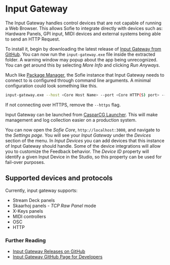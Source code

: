 # Input Gateway

The Input Gateway handles control devices that are not capable of running a Web Browser. This allows Sofie to integrate directly with devices such as: Hardware Panels, GPI input, MIDI devices and external systems being able to send an HTTP Request.

To install it, begin by downloading the latest release of [Input Gateway from GitHub](https://github.com/nrkno/sofie-input-gateway/releases). You can now run the `input-gateway.exe` file inside the extracted folder. A warning window may popup about the app being unrecognized. You can get around this by selecting _More Info_ and clicking _Run Anyways_.

Much like [Package Manager](./installing-package-manager), the Sofie instance that Input Gateway needs to connect to is configured through command line arguments. A minimal configuration could look something like this.

```bash
input-gateway.exe --host <Core Host Name> --port <Core HTTP(S) port> --https --id <Peripheral Device Id> --token <Peripheral Device Token/Password>
```

If not connecting over HTTPS, remove the `--https` flag.

Input Gateway can be launched from [CasparCG Launcher](./installing-connections-and-additional-hardware/casparcg-server-installation#installing-the-casparcg-launcher). This will make management and log collection easier on a production system.

You can now open the _Sofie&nbsp;Core_, `http://localhost:3000`, and navigate to the _Settings page_. You will see your _Input Gateway_ under the _Devices_ section of the menu. In _Input Devices_ you can add devices that this instance of Input Gateway should handle. Some of the device integrations will allow you to customize the Feedback behavior. The _Device ID_ property will identify a given Input Device in the Studio, so this property can be used for fail-over purposes.

## Supported devices and protocols

Currently, input gateway supports:

- Stream Deck panels
- Skaarhoj panels - _TCP Raw Panel_ mode
- X-Keys panels
- MIDI controllers
- OSC
- HTTP

### Further Reading

- [Input Gateway Releases on GitHub](https://github.com/nrkno/sofie-input-gateway/releases)
- [Input Gateway GitHub Page for Developers](https://github.com/nrkno/sofie-input-gateway)

